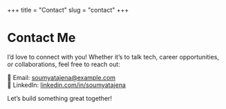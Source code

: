 +++
title = "Contact"
slug = "contact"
+++

# Contact Me

I’d love to connect with you! Whether it’s to talk tech, career opportunities, or collaborations, feel free to reach out:

📧 Email: [soumyatajena@example.com](mailto:soumyatajena@example.com)  
🔗 LinkedIn: [linkedin.com/in/soumyatajena](https://www.linkedin.com/in/soumyatajena)

Let’s build something great together!
